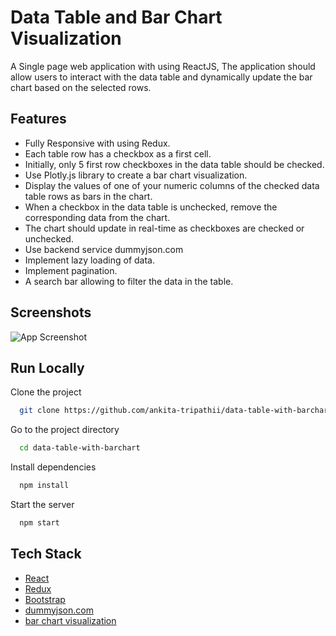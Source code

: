 # Data Table and Bar Chart Visualization

A Single page web application with using ReactJS, The application should allow users to interact with the data table and dynamically
update the bar chart based on the selected rows.




## Features

- Fully Responsive with using Redux.
- Each table row has a checkbox as a first cell.
- Initially, only 5 first row checkboxes in the data table should be checked.
- Use Plotly.js library to create a bar chart visualization.
- Display the values of one of your numeric columns of the checked data table rows as bars in the chart.
- When a checkbox in the data table is unchecked, remove the corresponding data from the chart.
- The chart should update in real-time as checkboxes are checked or unchecked.
- Use backend service dummyjson.com
- Implement lazy loading of data.
- Implement pagination.
- A search bar allowing to filter the data in the table.





## Screenshots

![App Screenshot](https://i.ibb.co/nPN9SD3/bar-chart.png)



## Run Locally

Clone the project

```bash
  git clone https://github.com/ankita-tripathii/data-table-with-barchart
```

Go to the project directory

```bash
  cd data-table-with-barchart
```

Install dependencies

```bash
  npm install
```

Start the server

```bash
  npm start
```



## Tech Stack

* [React](https://reactjs.org/)
* [Redux](https://redux.js.org/)
* [Bootstrap](https://getbootstrap.com/)
* [dummyjson.com](https://dummyjson.com/)
* [bar chart visualization](https://plotly.com/javascript/)


